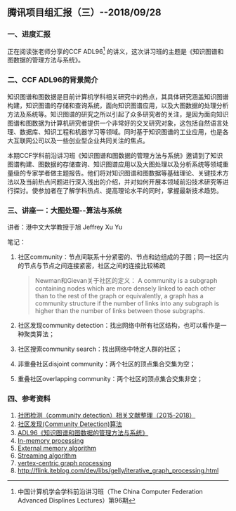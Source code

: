 ## 腾讯项目组汇报（三）--2018/09/28

### 一、进度汇报

正在阅读张老师分享的CCF ADL96[^1] 的讲义，这次讲习班的主题是《知识图谱和图数据的管理方法与系统》。

### 二、CCF ADL96的背景简介

知识图谱和图数据是目前计算机学科相关研究中的热点，其具体研究涵盖知识图谱构建，知识图谱的存储和查询系统，面向知识图谱应用，以及大图数据的处理分析方法及系统等。知识图谱的研究之所以引起了众多研究者的关注，是因为面向知识图谱和图数据为计算机研究者提供一个非常好的交叉研究对象，这包括自然语言处理、数据库、知识工程和机器学习等领域。同时基于知识图谱的工业应用，也是各大互联网公司以及一些创业型企业共同关注的焦点。



本期CCF学科前沿讲习班《知识图谱和图数据的管理方法与系统》邀请到了知识图谱构建、图数据的存储查询、知识图谱应用以及大图处理以及分析系统等领域重量级的专家学者做主题报告。他们将对知识图谱和图数据等基础理论、关键技术方法以及当前热点问题进行深入浅出的介绍，并对如何开展本领域前沿技术研究等进行探讨。使参加者在了解学科热点、提高理论水平的同时，掌握最新技术趋势。

### 三、讲座一：大图处理--算法与系统

讲者：港中文大学教授于旭 Jeffrey Xu Yu

笔记：

1. 社区community：节点间联系十分紧密的、节点和边组成的子图；同一社区内的节点与节点之间连接紧密，社区之间的连接比较稀疏

    >Newman和Gievan关于社区的定义： A community is a subgraph containing nodes which are more densely linked to each other than to the rest of the graph or equivalently, a graph has a community structure if the number of links into any subgraph is higher than the number of links between those subgraphs.

2. 社区发现community detection：找出网络中所有社区结构，也可以看作是一种聚类算法；
3. 社区搜索community search：找出网络中特定人群的社区；
4. 非重叠社区disjoint community：两个社区的顶点集合交集为空；
5. 重叠社区overlapping community：两个社区的顶点集合交集非空；



### 四、参考资料

1. [社团检测（community detection）相关文献整理（2015-2018）](https://blog.csdn.net/u012854831/article/details/78235019)
2. [社区发现(Community Detection)算法](https://blog.csdn.net/cleverlzc/article/details/39494957)
3. [ADL96《知识图谱和图数据的管理方法与系统》](https://www.ccf.org.cn/c/2018-08-27/651681.shtml?from=singlemessage)
4. [In-memory processing](https://en.wikipedia.org/wiki/In-memory_processing)
5. [External memory algorithm](https://en.wikipedia.org/wiki/External_memory_algorithm)
6. [Streaming algorithm](https://en.wikipedia.org/wiki/Streaming_algorithm)
7. [vertex-centric graph processing](http://www.ntu.edu.sg/home/arijit.khan/Papers/vertex_centric_edbt17.pdf)
8. <http://flink.iteblog.com/dev/libs/gelly/iterative_graph_processing.html>

[^1]: 中国计算机学会学科前沿讲习班（The China Computer Federation Advanced Displines Lectures）第96期



